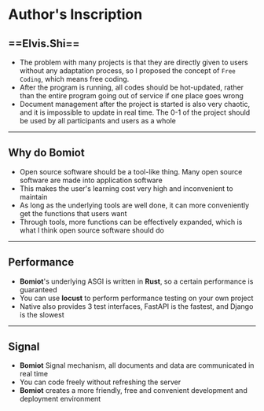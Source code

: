 # Author's Inscription

## ==Elvis.Shi==

- The problem with many projects is that they are directly given to users without any adaptation process, so I proposed the concept of `Free Coding`, which means free coding.
- After the program is running, all codes should be hot-updated, rather than the entire program going out of service if one place goes wrong
- Document management after the project is started is also very chaotic, and it is impossible to update in real time. The 0-1 of the project should be used by all participants and users as a whole

---

## Why do **Bomiot**

- Open source software should be a tool-like thing. Many open source software are made into application software
- This makes the user's learning cost very high and inconvenient to maintain
- As long as the underlying tools are well done, it can more conveniently get the functions that users want
- Through tools, more functions can be effectively expanded, which is what I think open source software should do

---

## Performance

- **Bomiot**'s underlying ASGI is written in **Rust**, so a certain performance is guaranteed
- You can use **locust** to perform performance testing on your own project
- Native also provides 3 test interfaces, FastAPI is the fastest, and Django is the slowest

---

## Signal

- **Bomiot** Signal mechanism, all documents and data are communicated in real time
- You can code freely without refreshing the server
- **Bomiot** creates a more friendly, free and convenient development and deployment environment